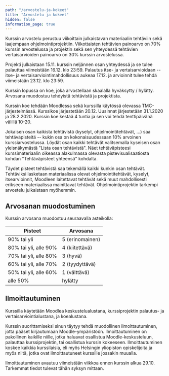 ```yaml
---
path: "/arvostelu-ja-kokeet"
title: "Arvostelu ja kokeet"
hidden: false
information_page: true
---
```


Kurssin arvostelu perustuu viikoittain julkaistavan materiaalin tehtäviin sekä laajempaan ohjelmointiprojektiin. Viikottaisten tehtävien painoarvo on 70% kurssin arvostelussa ja projektin sekä sen yhteydessä tehtävien vertaisarvioiden painoarvo on 30% kurssin arvostelussa.

Projekti julkaistaan 15.11. kurssin neljännen osan yhteydessä ja se tulee palauttaa viimeistään 16.12. klo 23:59. Palautus itse- ja vertaisarvioidaan -- itse- ja vertaisarviointimahdollisuus aukeaa 17.12. ja arvioinnit tulee tehdä viimeistään 23.12. klo 23:59.

Kurssin lopussa on koe, joka arvostellaan skaalalla hyväksytty / hylätty. Arvosana muodostuu tehdyistä tehtävistä ja projektista.

Kurssin koe tehdään Moodlessa sekä kurssilla käytössä olevassa TMC-järjestelmässä. Kurssikoe järjestetään 20.12. Uusinnat järjestetään 31.1.2020 ja 28.2.2020. Kurssin koe kestää 4 tuntia ja sen voi tehdä tenttipäivänä välillä 10-20.

Jokaisen osan kaikista tehtävistä (kyselyt, ohjelmointitehtävät, ...) saa tehtäväpisteitä -- kukin osa on kokonaisuudessaan 10% arvoinen kurssiarvostelussa. Löydät osan kaikki tehtävät valitsemalla kyseisen osan yleisnäkymästä "Lista osan tehtävistä". Näet tehtäväpisteesi kurssimateriaalin oikeassa alakulmassa olevasta pistevisualisaatiosta kohdan "Tehtäväpisteet yhteensä" kohdalta.

Täydet pisteet tehtävistä saa tekemällä kaikki kunkin osan tehtävät. Tehtäviksi lasketaan materiaalissa olevat ohjelmointitehtävät, kyselyt, itsearvioinnit, Moodleen laitettavat tehtävät sekä muut mahdollisesti erikseen materiaalissa mainittavat tehtävät. Ohjelmointiprojektin tarkempi arvostelu julkaistaan myöhemmin.

## Arvosanan muodostuminen

Kurssin arvosana muodostuu seuraavalla asteikolla:

<table>
    <thead>
    <tr>
        <th>Pisteet</th>
        <th>Arvosana</th>
    </tr>
    </thead>
    <tbody>
    <tr>
        <td>90% tai yli</td>
        <td>5 (erinomainen)</td>
    </tr>
    <tr>
        <td>80% tai yli, alle 90%</td>
        <td>4 (kiitettävä)</td>
    </tr>
    <tr>
        <td>70% tai yli, alle 80%</td>
        <td>3 (hyvä)</td>
    </tr>
    <tr>
        <td>60% tai yli, alle 70%</td>
        <td>2 (tyydyttävä)</td>
    </tr>
    <tr>
        <td>50% tai yli, alle 60%</td>
        <td>1 (välttävä)</td>
    </tr>
    <tr>
        <td>alle 50%</td>
        <td>hylätty</td>
    </tr>
    </tbody>
</table>

## Ilmoittautuminen

Kurssilla käytetään Moodlea keskustelualustana, kurssiprojektin palautus- ja vertaisarviointialustana, ja koealustana.

Kurssin suorittamiseksi sinun täytyy tehdä muodollinen ilmoittautuminen, jotta pääset kirjautumaan Moodle-ympäristöön. Ilmoittautuminen on pakollinen kaikille niille, jotka haluavat osallistua Moodle-keskusteluun, palauttaa kurssiprojektin, tai osallistua kurssin kokeeseen. Ilmoittautuminen koskee kaikkia kurssilaisia, eli myös Helsingin yliopiston opiskelijoita ja myös niitä, jotka ovat ilmoittautuneet kurssille jossakin muualla.

Ilmoittautuminen avautuu viimeistään viikkoa ennen kurssin alkua 29.10. Tarkemmat tiedot tulevat tähän syksyn mittaan. <!-- TODO -->
<!--
1. Jos olet Helsingin yliopiston läsnäoleva opiskelija, ja olet ilmoittautunut kurssille WebOodissa, siirry kohtaan 5.

2. Tee Avoimen yliopiston ilmainen ilmoittautuminen täältä: <registration-link></registration-link>.
<br>Huom 1! Ilmoittautumisen jälkeen Avoimen sivu tarjoaa Avoimen Yliopiston yleisiä tentti-ilmoittautumiskäytäntöjä. Nämä käytännöt eivät koske tätä kurssia.<br/><br/>

3. Odota 24h, jotta tietosi voi siirtyä seuraavana yönä järjestelmien välillä

4. Luo Helsingin yliopiston käyttäjätunnukset. Saat tunnukset seuraamalla Helsingin yliopiston ohjetta käyttäjätunnusten aktivointiin: https://helpdesk.it.helsinki.fi/ohjeet/kirjautuminen-ja-yhteydet/kayttajatunnus/ohjeet-yliopiston-kayttajatunnuksen-aktivointiin. Huom! Osa oppilaista on raportoinut, että aktivointi ei toimi Safari-selaimella. Suosittelemme että teet aktivoinnin joko Chromella tai Firefoxilla.

5. Pääset Moodleen osoitteessa <a href="https://moodle.helsinki.fi/course/view.php?id=33156" target="_blank">https://moodle.helsinki.fi/course/view.php?id=33156</a>. Moodle-alueen salasana on "wepa-19".
--->
